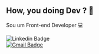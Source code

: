 ## How, you doing Dev ? 👋

<!--
**dallington/dallington** is a ✨ _special_ ✨ repository because its `README.md` (this file) appears on your GitHub profile.

Here are some ideas to get you started:

- 🔭 I’m currently working on ...
- 🌱 I’m currently learning ...
- 👯 I’m looking to collaborate on ...
- 🤔 I’m looking for help with ...
- 💬 Ask me about ...
- 📫 How to reach me: ...
- 😄 Pronouns: ...
- ⚡ Fun fact: ...
-->

Sou um Front-end Developer :computer:
 
 ![Linkedin Badge](https://img.shields.io/badge/-Dallington&nbsp;Augusto-blue?style=flat-square&logo=Linkedin&logoColor=white&link=https://www.linkedin.com/in/dallington/)
<br/>
[![Gmail Badge](https://img.shields.io/badge/-dallington.augusto@gmail.com-c14438?style=flat-square&logo=Gmail&logoColor=white&link=mailto:dallington.augusto@gmail.com)](mailto:dallington.augusto@gmail.com)

